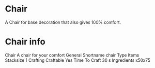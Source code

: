 # Chair

A Chair for base decoration that also gives 100% comfort.
# Chair info

Chair
A chair for your comfort
General
Shortname
chair
Type
Items
Stacksize
1
Crafting
Craftable
Yes
Time To Craft
30 s
Ingredients
x50x75
